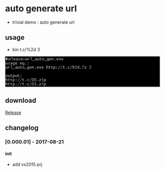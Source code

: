 # auto generate url
- trivial demo : auto generate url

## usage
- bin t.c/%2d 3

![alt text](url_auto_gen/url_auto_gen/doc/url_auto_gen.png)

## download

[Release](https://github.com/JetDemo/url_auto_gen/tree/master/bin "Release")

## changelog
### [0.000.01] - 2017-08-21
#### init
- add vs2015 prj
